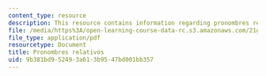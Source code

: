 ```yaml
---
content_type: resource
description: This resource contains information regarding pronombres relativos.
file: /media/https%3A/open-learning-course-data-rc.s3.amazonaws.com/21g-704-spanish-iv-spring-2005/9b381bd952493a613b9547bd001bb357_MIT21G_704S05_relativos_cr.pdf
file_type: application/pdf
resourcetype: Document
title: Pronombres relativos
uid: 9b381bd9-5249-3a61-3b95-47bd001bb357
---
```

